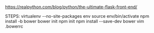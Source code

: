 
https://realpython.com/blog/python/the-ultimate-flask-front-end/

STEPS:
virtualenv --no-site-packages env
source env/bin/activate
npm install -b bower
bower init
npm init
npm install --save-dev bower
vim .bowerrc
